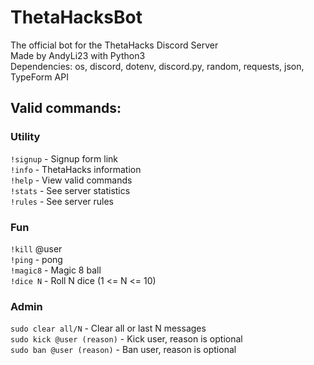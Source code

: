 # ThetaHacksBot

The official bot for the ThetaHacks Discord Server<br>
Made by AndyLi23 with Python3<br>
Dependencies: os, discord, dotenv, discord.py, random, requests, json, TypeForm API

## Valid commands:

### Utility<br>
`!signup` - Signup form link<br>
`!info` - ThetaHacks information<br>
`!help` - View valid commands<br>
`!stats` - See server statistics<br>
`!rules` - See server rules<br>

### Fun<br>
`!kill` @user<br>
`!ping` - pong<br>
`!magic8` - Magic 8 ball<br>
`!dice N` - Roll N dice (1 <= N <= 10)<br>

### Admin<br>
`sudo clear all/N` - Clear all or last N messages<br>
`sudo kick @user (reason)` - Kick user, reason is optional<br>
`sudo ban @user (reason)` - Ban user, reason is optional<br>
